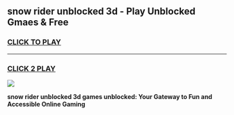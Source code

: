
## snow rider unblocked 3d - Play Unblocked Gmaes & Free
<h3>
<a href="https://news.freeplayer.one?title=snow_rider_unblocked_3d&ref=16F">CLICK TO PLAY</a></h3>
<hr>

<h3>
<a href="https://news.freeplayer.one?title=snow_rider_unblocked_3d&ref=16F">CLICK 2 PLAY</a>
  
</h3>

<a href="https://news.freeplayer.one?title=snow_rider_unblocked_3d&ref=16F/"><img src="https://clearcache.store/games.png"></a>


**snow rider unblocked 3d games unblocked: Your Gateway to Fun and Accessible Online Gaming**
